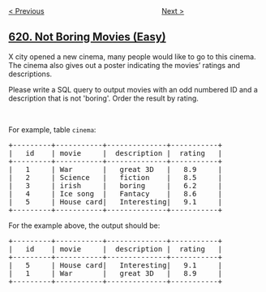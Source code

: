 <!--|This file generated by command(leetcode description); DO NOT EDIT.    |-->
<!--+----------------------------------------------------------------------+-->
<!--|@author    openset <openset.wang@gmail.com>                           |-->
<!--|@link      https://github.com/openset                                 |-->
<!--|@home      https://github.com/tonymontaro/leetcode-hints                        |-->
<!--+----------------------------------------------------------------------+-->

[< Previous](https://github.com/tonymontaro/leetcode-hints/tree/master/problems/biggest-single-number "Biggest Single Number")
　　　　　　　　　　　　　　　　
[Next >](https://github.com/tonymontaro/leetcode-hints/tree/master/problems/task-scheduler "Task Scheduler")

## [620. Not Boring Movies (Easy)](https://leetcode.com/problems/not-boring-movies "有趣的电影")

X city opened a new cinema, many people would like to go to this cinema. The cinema also gives out a poster indicating the movies&rsquo; ratings and descriptions.
<p>Please write a SQL query to output movies with an odd numbered ID and a description that is not &#39;boring&#39;. Order the result by rating.</p>

<p>&nbsp;</p>

<p>For example, table <code>cinema</code>:</p>

<pre>
+---------+-----------+--------------+-----------+
|   id    | movie     |  description |  rating   |
+---------+-----------+--------------+-----------+
|   1     | War       |   great 3D   |   8.9     |
|   2     | Science   |   fiction    |   8.5     |
|   3     | irish     |   boring     |   6.2     |
|   4     | Ice song  |   Fantacy    |   8.6     |
|   5     | House card|   Interesting|   9.1     |
+---------+-----------+--------------+-----------+
</pre>
For the example above, the output should be:

<pre>
+---------+-----------+--------------+-----------+
|   id    | movie     |  description |  rating   |
+---------+-----------+--------------+-----------+
|   5     | House card|   Interesting|   9.1     |
|   1     | War       |   great 3D   |   8.9     |
+---------+-----------+--------------+-----------+
</pre>

<p>&nbsp;</p>
